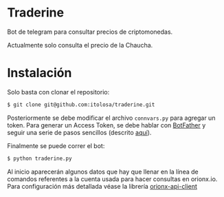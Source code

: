 # Traderine

Bot de telegram para consultar precios de criptomonedas.

Actualmente solo consulta el precio de la Chaucha.

Instalación
===========

Solo basta con clonar el repositorio:
```bash
$ git clone git@github.com:itolosa/traderine.git
```

Posteriormente se debe modificar el archivo `connvars.py` para agregar un token. Para generar un Access Token, se debe hablar con [BotFather](https://telegram.me/botfather) y seguir una serie de pasos sencillos (descrito [aquí](https://core.telegram.org/bots#6-botfather)).

Finalmente se puede correr el bot:
```bash
$ python traderine.py
```

Al inicio aparecerán algunos datos que hay que llenar en la línea de comandos referentes a la cuenta usada para hacer consultas en orionx.io. Para configuración más detallada véase la librería [orionx-api-client](https://github.com/itolosa/orionx-api-client)
